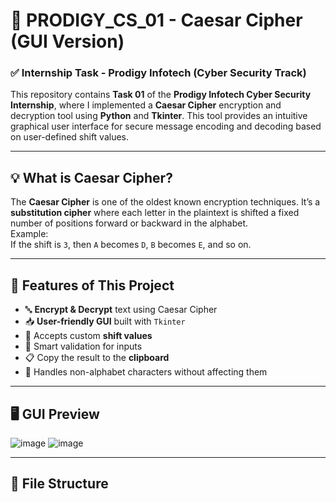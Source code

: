 # 🔐 PRODIGY_CS_01 - Caesar Cipher (GUI Version)

### ✅ Internship Task - Prodigy Infotech (Cyber Security Track)

This repository contains **Task 01** of the **Prodigy Infotech Cyber Security Internship**, where I implemented a **Caesar Cipher** encryption and decryption tool using **Python** and **Tkinter**. This tool provides an intuitive graphical user interface for secure message encoding and decoding based on user-defined shift values.

---

## 💡 What is Caesar Cipher?

The **Caesar Cipher** is one of the oldest known encryption techniques. It’s a **substitution cipher** where each letter in the plaintext is shifted a fixed number of positions forward or backward in the alphabet.  
Example:  
If the shift is `3`, then `A` becomes `D`, `B` becomes `E`, and so on.

---

## 🎯 Features of This Project

- 🔤 **Encrypt & Decrypt** text using Caesar Cipher
- 📥 **User-friendly GUI** built with `Tkinter`
- 🔢 Accepts custom **shift values**
- 🧠 Smart validation for inputs
- 📋 Copy the result to the **clipboard**
- 🚫 Handles non-alphabet characters without affecting them

---

## 🖥️ GUI Preview

![image](https://github.com/user-attachments/assets/c90f9059-93eb-403c-be74-29b963814736)
![image](https://github.com/user-attachments/assets/c90f9059-93eb-403c-be74-29b963814736)


---

## 📂 File Structure

